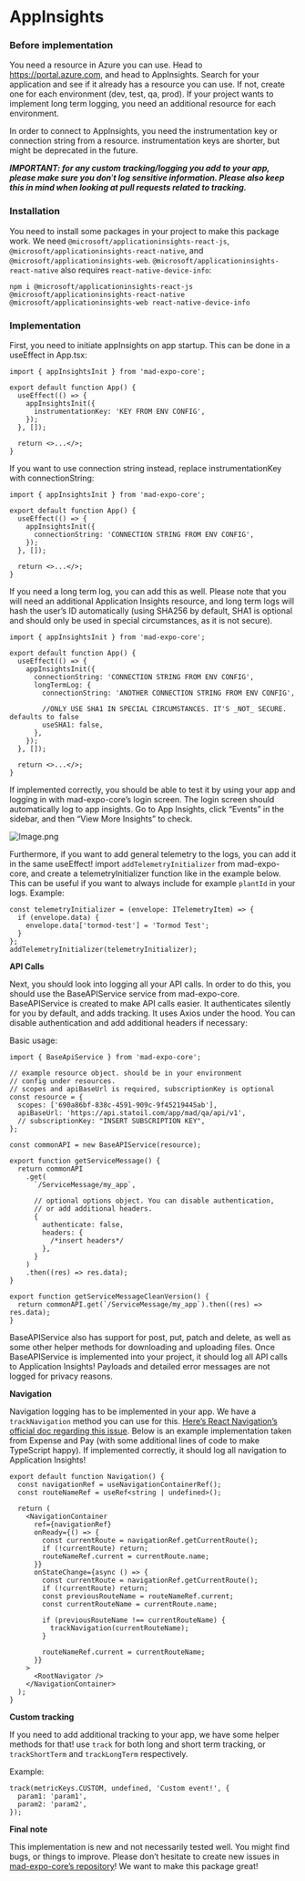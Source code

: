 # AppInsights

### Before implementation

You need a resource in Azure you can use. Head to https://portal.azure.com, and head to AppInsights. Search for your application and see if it already has a resource you can use. If not, create one for each environment (dev, test, qa, prod). If your project wants to implement long term logging, you need an additional resource for each environment.

In order to connect to AppInsights, you need the instrumentation key or connection string from a resource. instrumentation keys are shorter, but might be deprecated in the future.

**_IMPORTANT: for any custom tracking/logging you add to your app, please make sure you don_**’**_t log sensitive information. Please also keep this in mind when looking at pull requests related to tracking._**

### Installation

You need to install some packages in your project to make this package work. We need `@microsoft/applicationinsights-react-js`, `@microsoft/applicationinsights-react-native`, and `@microsoft/applicationinsights-web`. `@microsoft/applicationinsights-react-native` also requires `react-native-device-info`:

```other
npm i @microsoft/applicationinsights-react-js @microsoft/applicationinsights-react-native @microsoft/applicationinsights-web react-native-device-info
```

### Implementation

First, you need to initiate appInsights on app startup. This can be done in a useEffect in App.tsx:

```tsx
import { appInsightsInit } from 'mad-expo-core';

export default function App() {
  useEffect(() => {
    appInsightsInit({
      instrumentationKey: 'KEY FROM ENV CONFIG',
    });
  }, []);

  return <>...</>;
}
```

If you want to use connection string instead, replace instrumentationKey with connectionString:

```tsx
import { appInsightsInit } from 'mad-expo-core';

export default function App() {
  useEffect(() => {
    appInsightsInit({
      connectionString: 'CONNECTION STRING FROM ENV CONFIG',
    });
  }, []);

  return <>...</>;
}
```

If you need a long term log, you can add this as well. Please note that you will need an additional Application Insights resource, and long term logs will hash the user’s ID automatically (using SHA256 by default, SHA1 is optional and should only be used in special circumstances, as it is not secure).

```tsx
import { appInsightsInit } from 'mad-expo-core';

export default function App() {
  useEffect(() => {
    appInsightsInit({
      connectionString: 'CONNECTION STRING FROM ENV CONFIG',
      longTermLog: {
        connectionString: 'ANOTHER CONNECTION STRING FROM ENV CONFIG',

        //ONLY USE SHA1 IN SPECIAL CIRCUMSTANCES. IT'S _NOT_ SECURE. defaults to false
        useSHA1: false,
      },
    });
  }, []);

  return <>...</>;
}
```

If implemented correctly, you should be able to test it by using your app and logging in with mad-expo-core’s login screen. The login screen should automatically log to app insights. Go to App Insights, click “Events” in the sidebar, and then “View More Insights” to check.

![Image.png](AppInsights.assets/Image.png)

Furthermore, if you want to add general telemetry to the logs, you can add it in the same useEffect! import `addTelemetryInitializer` from mad-expo-core, and create a telemetryInitializer function like in the example below. This can be useful if you want to always include for example `plantId` in your logs.
Example:

```tsx
const telemetryInitializer = (envelope: ITelemetryItem) => {
  if (envelope.data) {
    envelope.data['tormod-test'] = 'Tormod Test';
  }
};
addTelemetryInitializer(telemetryInitializer);
```

**API Calls**

Next, you should look into logging all your API calls. In order to do this, you should use the BaseAPIService service from mad-expo-core. BaseAPIService is created to make API calls easier. It authenticates silently for you by default, and adds tracking. It uses Axios under the hood. You can disable authentication and add additional headers if necessary:

Basic usage:

```tsx
import { BaseApiService } from 'mad-expo-core';

// example resource object. should be in your environment
// config under resources.
// scopes and apiBaseUrl is required, subscriptionKey is optional
const resource = {
  scopes: ['690a86bf-838c-4591-909c-9f45219445ab'],
  apiBaseUrl: 'https://api.statoil.com/app/mad/qa/api/v1',
  // subscriptionKey: "INSERT SUBSCRIPTION KEY",
};

const commonAPI = new BaseAPIService(resource);

export function getServiceMessage() {
  return commonAPI
    .get(
      `/ServiceMessage/my_app`,

      // optional options object. You can disable authentication,
      // or add additional headers.
      {
        authenticate: false,
        headers: {
          /*insert headers*/
        },
      }
    )
    .then((res) => res.data);
}

export function getServiceMessageCleanVersion() {
  return commonAPI.get(`/ServiceMessage/my_app`).then((res) => res.data);
}
```

BaseAPIService also has support for post, put, patch and delete, as well as some other helper methods for downloading and uploading files. Once BaseAPIService is implemented into your project, it should log all API calls to Application Insights! Payloads and detailed error messages are not logged for privacy reasons.

**Navigation**

Navigation logging has to be implemented in your app. We have a `trackNavigation` method you can use for this. [Here’s React Navigation’s official doc regarding this issue](https://reactnavigation.org/docs/screen-tracking/). Below is an example implementation taken from Expense and Pay (with some additional lines of code to make TypeScript happy). If implemented correctly, it should log all navigation to Application Insights!

```tsx
export default function Navigation() {
  const navigationRef = useNavigationContainerRef();
  const routeNameRef = useRef<string | undefined>();

  return (
    <NavigationContainer
      ref={navigationRef}
      onReady={() => {
        const currentRoute = navigationRef.getCurrentRoute();
        if (!currentRoute) return;
        routeNameRef.current = currentRoute.name;
      }}
      onStateChange={async () => {
        const currentRoute = navigationRef.getCurrentRoute();
        if (!currentRoute) return;
        const previousRouteName = routeNameRef.current;
        const currentRouteName = currentRoute.name;

        if (previousRouteName !== currentRouteName) {
          trackNavigation(currentRouteName);
        }

        routeNameRef.current = currentRouteName;
      }}
    >
      <RootNavigator />
    </NavigationContainer>
  );
}
```

**Custom tracking**

If you need to add additional tracking to your app, we have some helper methods for that! use `track` for both long and short term tracking, or `trackShortTerm` and `trackLongTerm` respectively.

Example:

```tsx
track(metricKeys.CUSTOM, undefined, 'Custom event!', {
  param1: 'param1',
  param2: 'param2',
});
```

**Final note**

This implementation is new and not necessarily tested well. You might find bugs, or things to improve. Please don’t hesitate to create new issues in [mad-expo-core’s repository](https://github.com/equinor/mad-expo-core/issues)! We want to make this package great!
